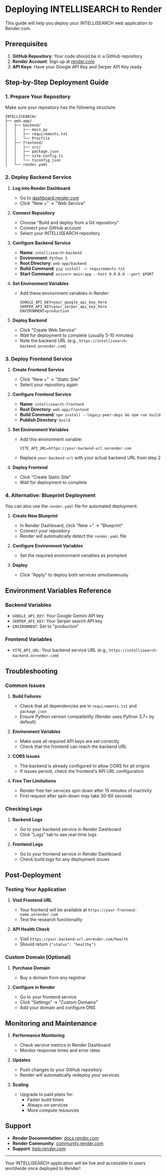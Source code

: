 # Deploying INTELLISEARCH to Render

This guide will help you deploy your INTELLISEARCH web application to Render.com.

## Prerequisites

1. **GitHub Repository**: Your code should be in a GitHub repository
2. **Render Account**: Sign up at [render.com](https://render.com)
3. **API Keys**: Have your Google API Key and Serper API Key ready

## Step-by-Step Deployment Guide

### 1. Prepare Your Repository

Make sure your repository has the following structure:
```
INTELLISEARCH/
├── web-app/
│   ├── backend/
│   │   ├── main.py
│   │   ├── requirements.txt
│   │   └── Procfile
│   ├── frontend/
│   │   ├── src/
│   │   ├── package.json
│   │   ├── vite.config.ts
│   │   └── tsconfig.json
│   └── render.yaml
```

### 2. Deploy Backend Service

1. **Log into Render Dashboard**
   - Go to [dashboard.render.com](https://dashboard.render.com)
   - Click "New +" → "Web Service"

2. **Connect Repository**
   - Choose "Build and deploy from a Git repository"
   - Connect your GitHub account
   - Select your INTELLISEARCH repository

3. **Configure Backend Service**
   - **Name**: `intellisearch-backend`
   - **Environment**: `Python 3`
   - **Root Directory**: `web-app/backend`
   - **Build Command**: `pip install -r requirements.txt`
   - **Start Command**: `uvicorn main:app --host 0.0.0.0 --port $PORT`

4. **Set Environment Variables**
   - Add these environment variables in Render:
     ```
     GOOGLE_API_KEY=your_google_api_key_here
     SERPER_API_KEY=your_serper_api_key_here
     ENVIRONMENT=production
     ```

5. **Deploy Backend**
   - Click "Create Web Service"
   - Wait for deployment to complete (usually 5-10 minutes)
   - Note the backend URL (e.g., `https://intellisearch-backend.onrender.com`)

### 3. Deploy Frontend Service

1. **Create Frontend Service**
   - Click "New +" → "Static Site"
   - Select your repository again

2. **Configure Frontend Service**
   - **Name**: `intellisearch-frontend`
   - **Root Directory**: `web-app/frontend`
   - **Build Command**: `npm install --legacy-peer-deps && npm run build`
   - **Publish Directory**: `build`

3. **Set Environment Variables**
   - Add this environment variable:
     ```
     VITE_API_URL=https://your-backend-url.onrender.com
     ```
   - Replace `your-backend-url` with your actual backend URL from step 2

4. **Deploy Frontend**
   - Click "Create Static Site"
   - Wait for deployment to complete

### 4. Alternative: Blueprint Deployment

You can also use the `render.yaml` file for automated deployment:

1. **Create New Blueprint**
   - In Render Dashboard, click "New +" → "Blueprint"
   - Connect your repository
   - Render will automatically detect the `render.yaml` file

2. **Configure Environment Variables**
   - Set the required environment variables as prompted

3. **Deploy**
   - Click "Apply" to deploy both services simultaneously

## Environment Variables Reference

### Backend Variables
- `GOOGLE_API_KEY`: Your Google Gemini API key
- `SERPER_API_KEY`: Your Serper search API key
- `ENVIRONMENT`: Set to "production"

### Frontend Variables
- `VITE_API_URL`: Your backend service URL (e.g., `https://intellisearch-backend.onrender.com`)

## Troubleshooting

### Common Issues

1. **Build Failures**
   - Check that all dependencies are in `requirements.txt` and `package.json`
   - Ensure Python version compatibility (Render uses Python 3.7+ by default)

2. **Environment Variables**
   - Make sure all required API keys are set correctly
   - Check that the frontend can reach the backend URL

3. **CORS Issues**
   - The backend is already configured to allow CORS for all origins
   - If issues persist, check the frontend's API URL configuration

4. **Free Tier Limitations**
   - Render free tier services spin down after 15 minutes of inactivity
   - First request after spin-down may take 30-60 seconds

### Checking Logs

1. **Backend Logs**
   - Go to your backend service in Render Dashboard
   - Click "Logs" tab to see real-time logs

2. **Frontend Logs**
   - Go to your frontend service in Render Dashboard
   - Check build logs for any deployment issues

## Post-Deployment

### Testing Your Application

1. **Visit Frontend URL**
   - Your frontend will be available at `https://your-frontend-name.onrender.com`
   - Test the research functionality

2. **API Health Check**
   - Visit `https://your-backend-url.onrender.com/health`
   - Should return `{"status": "healthy"}`

### Custom Domain (Optional)

1. **Purchase Domain**
   - Buy a domain from any registrar

2. **Configure in Render**
   - Go to your frontend service
   - Click "Settings" → "Custom Domains"
   - Add your domain and configure DNS

## Monitoring and Maintenance

1. **Performance Monitoring**
   - Check service metrics in Render Dashboard
   - Monitor response times and error rates

2. **Updates**
   - Push changes to your GitHub repository
   - Render will automatically redeploy your services

3. **Scaling**
   - Upgrade to paid plans for:
     - Faster build times
     - Always-on services
     - More compute resources

## Support

- **Render Documentation**: [docs.render.com](https://docs.render.com)
- **Render Community**: [community.render.com](https://community.render.com)
- **Support**: [help.render.com](https://help.render.com)

---

Your INTELLISEARCH application will be live and accessible to users worldwide once deployed to Render!